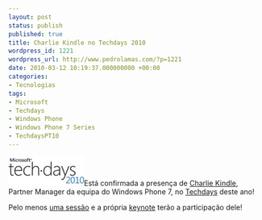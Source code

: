 ```yaml
---
layout: post
status: publish
published: true
title: Charlie Kindle no Techdays 2010
wordpress_id: 1221
wordpress_url: http://www.pedrolamas.com/?p=1221
date: 2010-03-12 10:19:37.000000000 +00:00
categories:
- Tecnologias
tags:
- Microsoft
- Techdays
- Windows Phone
- Windows Phone 7 Series
- TechdaysPT10
---
```

![](/wp-content/uploads/2010/02/Techdays-2010.jpg "Microsoft Techdays 2010 Portugal")Está confirmada a presença de [Charlie Kindle](http://blogs.msdn.com/ckindel/), Partner Manager da equipa do Windows Phone 7, no [Techdays](http://www.techdays2010.com/) deste ano!

Pelo menos [uma sessão](http://www.techdays2010.com/Event/Session/Details/windows-phone-session-1) e a própria [keynote](http://www.techdays2010.com/Event/Session/Details/keynote-sessao-abertura-techdays-2010) terão a participação dele!
